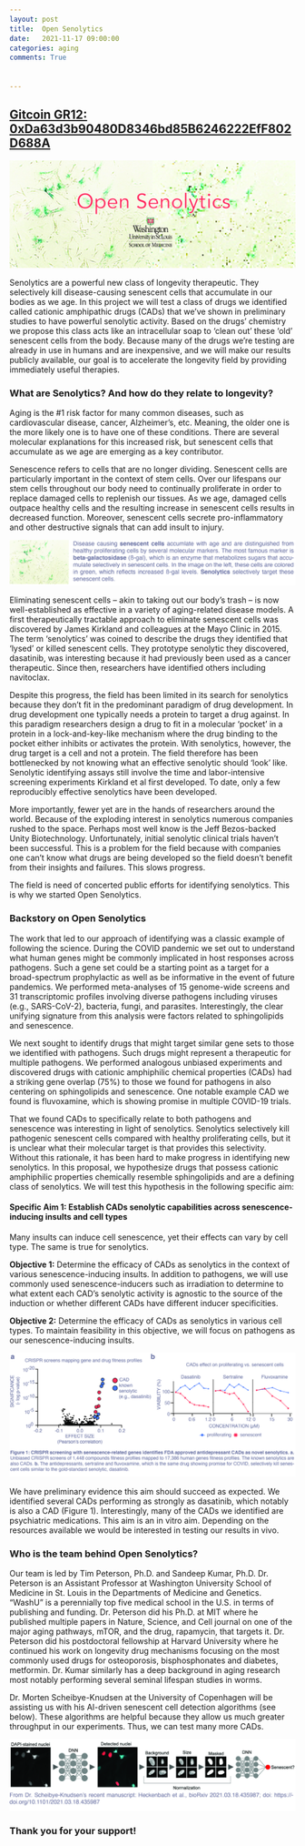 ```yaml
---
layout: post
title:  Open Senolytics 
date:   2021-11-17 09:00:00
categories: aging
comments: True


---
```


## [Gitcoin GR12: 0xDa63d3b90480D8346bd85B6246222EfF802D688A](https://gitcoin.co/grants/3930/open-senolytics)


![OpenSenolytics-logo](/img/gitcoin/OpenSenolytics-logo.jpg)

Senolytics are a powerful new class of longevity therapeutic. They selectively kill disease-causing senescent cells that accumulate in our bodies as we age. In this project we will test a class of drugs we identified called cationic amphipathic drugs (CADs) that we’ve shown in preliminary studies to have powerful senolytic activity. Based on the drugs’ chemistry we propose this class acts like an intracellular soap to ‘clean out’ these ‘old’ senescent cells from the body. Because many of the drugs we’re testing are already in use in humans and are inexpensive, and we will make our results publicly available, our goal is to accelerate the longevity field by providing immediately useful therapies.

### What are Senolytics? And how do they relate to longevity? 

Aging is the #1 risk factor for many common diseases, such as cardiovascular disease, cancer, Alzheimer’s, etc. Meaning, the older one is the more likely one is to have one of these conditions. There are several molecular explanations for this increased risk, but senescent cells that accumulate as we age are emerging as a key contributor. 

Senescence refers to cells that are no longer dividing. Senescent cells are particularly important in the context of stem cells. Over our lifespans our stem cells throughout our body need to continually proliferate in order to replace damaged cells to replenish our tissues. As we age, damaged cells outpace healthy cells and the resulting increase in senescent cells results in decreased function. Moreover, senescent cells secrete pro-inflammatory and other destructive signals that can add insult to injury.  

![senescent-cells-explanation-figure](/img/gitcoin/senescent-cells-explanation-figure.jpg)

Eliminating senescent cells – akin to taking out our body’s trash – is now well-established as effective in a variety of aging-related disease models. A first therapeutically tractable approach to eliminate senescent cells was discovered by James Kirkland and colleagues at the Mayo Clinic in 2015. The term ‘senolytics’ was coined to describe the drugs they identified that ‘lysed’ or killed senescent cells. They prototype senolytic they discovered, dasatinib, was interesting because it had previously been used as a cancer therapeutic. Since then, researchers have identified others including navitoclax.  

Despite this progress, the field has been limited in its search for senolytics because they don’t fit in the predominant paradigm of drug development. In drug development one typically needs a protein to target a drug against. In this paradigm researchers design a drug to fit in a molecular ‘pocket’ in a protein in a lock-and-key-like mechanism where the drug binding to the pocket either inhibits or activates the protein. With senolytics, however, the drug target is a cell and not a protein. The field therefore has been bottlenecked by not knowing what an effective senolytic should ‘look’ like. Senolytic identifying assays still involve the time and labor-intensive screening experiments Kirkland et al first developed. To date, only a few reproducibly effective senolytics have been developed.  

More importantly, fewer yet are in the hands of researchers around the world. Because of the exploding interest in senolytics numerous companies rushed to the space. Perhaps most well know is the Jeff Bezos-backed Unity Biotechnology. Unfortunately, initial senolytic clinical trials haven’t been successful. This is a problem for the field because with companies one can’t know what drugs are being developed so the field doesn’t benefit from their insights and failures. This slows progress. 

The field is need of concerted public efforts for identifying senolytics. This is why we started Open Senolytics. 


### Backstory on Open Senolytics 

The work that led to our approach of identifying was a classic example of following the science. During the COVID pandemic we set out to understand what human genes might be commonly implicated in host responses across pathogens. Such a gene set could be a starting point as a target for a broad-spectrum prophylactic as well as be informative in the event of future pandemics. We performed meta-analyses of 15 genome-wide screens and 31 transcriptomic profiles involving diverse pathogens including viruses (e.g., SARS-CoV-2), bacteria, fungi, and parasites. Interestingly, the clear unifying signature from this analysis were factors related to sphingolipids and senescence. 

We next sought to identify drugs that might target similar gene sets to those we identified with pathogens. Such drugs might represent a therapeutic for multiple pathogens. We performed analogous unbiased experiments and discovered drugs with cationic amphiphilic chemical properties (CADs) had a striking gene overlap (75%) to those we found for pathogens in also centering on sphingolipids and senescence. One notable example CAD we found is fluvoxamine, which is showing promise in multiple COVID-19 trials. 


That we found CADs to specifically relate to both pathogens and senescence was interesting in light of senolytics. Senolytics selectively kill pathogenic senescent cells compared with healthy proliferating cells, but it is unclear what their molecular target is that provides this selectivity. Without this rationale, it has been hard to make progress in identifying new senolytics. In this proposal, we hypothesize drugs that possess cationic amphiphilic properties chemically resemble sphingolipids and are a defining class of senolytics. We will test this hypothesis in the following specific aim: 



#### Specific Aim 1: Establish CADs senolytic capabilities across senescence-inducing insults and cell types 

Many insults can induce cell senescence, yet their effects can vary by cell type. The same is true for senolytics. 

**Objective 1:** Determine the efficacy of CADs as senolytics in the context of various senescence-inducing insults. In addition to pathogens, we will use commonly used senescence-inducers such as irradiation to determine to what extent each CAD’s senolytic activity is agnostic to the source of the induction or whether different CADs have different inducer specificities.

**Objective 2:** Determine the efficacy of CADs as senolytics in various cell types. To maintain feasibility in this objective, we will focus on pathogens as our senescence-inducing insults. 

![senolytics-data](/img/gitcoin/senolytics-data.jpg)

We have preliminary evidence this aim should succeed as expected. We identified several CADs performing as strongly as dasatinib, which notably is also a CAD (Figure 1). Interestingly, many of the CADs we identified are psychiatric medications. This aim is an in vitro aim. Depending on the resources available we would be interested in testing our results in vivo. 


### Who is the team behind Open Senolytics? 

Our team is led by Tim Peterson, Ph.D. and Sandeep Kumar, Ph.D. Dr. Peterson is an Assistant Professor at Washington University School of Medicine in St. Louis in the Departments of Medicine and Genetics. “WashU” is a perennially top five medical school in the U.S. in terms of publishing and funding. Dr. Peterson did his Ph.D. at MIT where he published multiple papers in Nature, Science, and Cell journal on one of the major aging pathways, mTOR, and the drug, rapamycin, that targets it. Dr. Peterson did his postdoctoral fellowship at Harvard University where he continued his work on longevity drug mechanisms focusing on the most commonly used drugs for osteoporosis, bisphosphonates and diabetes,  metformin. Dr. Kumar similarly has a deep background in aging research most notably performing several seminal lifespan studies in worms. 

Dr. Morten Scheibye-Knudsen at the University of Copenhagen will be assisting us with his AI-driven senescent cell detection algorithms (see below). These algorithms are helpful because they allow us much greater throughput in our experiments. Thus, we can test many more CADs. 

![ML-senescent-cells-MSK](/img/gitcoin/ML-senescent-cells-MSK.jpg)

### Thank you for your support!





























